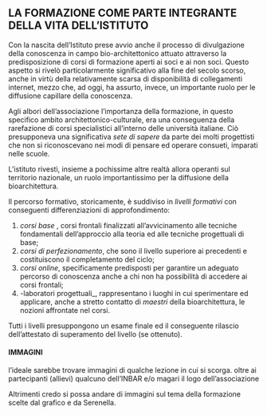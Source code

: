 ## LA FORMAZIONE COME PARTE INTEGRANTE DELLA VITA DELL’ISTITUTO

Con la nascita dell’Istituto prese avvio anche il processo di divulgazione della conoscenza in campo bio-architettonico attuato attraverso la predisposizione di corsi di formazione aperti ai soci e ai non soci. Questo aspetto si rivelò particolarmente significativo alla fine del secolo scorso, anche in virtù della relativamente scarsa di disponibilità di collegamenti internet, mezzo che, ad oggi, ha assurto, invece, un importante ruolo per le diffusione capillare della conoscenza.

Agli albori dell’associazione l’importanza della formazione, in questo specifico ambito architettonico-culturale, era una conseguenza della rarefazione di corsi specialistici all’interno delle università italiane. Ciò presupponeva una significativa _sete di sapere_ da parte dei molti progettisti che non si riconoscevano nei modi di pensare ed operare consueti, imparati nelle scuole.

L’istituto rivestì, insieme a pochissime altre realtà allora operanti sul territorio nazionale, un ruolo importantissimo per la diffusione della bioarchitettura. 

Il percorso formativo, storicamente, è suddiviso in _livelli formativi_ con conseguenti differenziazioni di approfondimento:

1. _corsi base_ , corsi frontali finalizzati all’avvicinamento alle tecniche fondamentali dell’approccio alla teoria ed alle tecniche progettuali di base;
2. _corsi di perfezionamento_, che sono il livello superiore ai precedenti e costituiscono il completamento del ciclo;
3. _corsi online_, specificamente predisposti per garantire un adeguato percorso di conoscenza anche a chi non ha possibilità di accedere ai corsi frontali;
4. -laboratori progettuali_, rappresentano i luoghi in cui sperimentare ed applicare, anche a stretto contatto di _maestri_ della bioarchitettura, le nozioni affrontate nel corsi.

Tutti i livelli presuppongono un esame finale ed il conseguente rilascio dell’attestato di superamento del livello (se ottenuto).


#### IMMAGINI

l’ideale sarebbe trovare immagini di qualche lezione in cui si scorga. oltre ai partecipanti (allievi) qualcuno dell’INBAR e/o magari il logo dell’associazione 

Altrimenti credo si possa andare di immagini sul tema della formazione scelte dal grafico e da Serenella.


